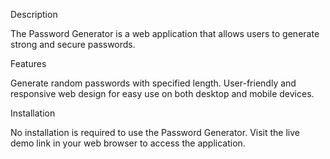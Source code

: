 Description

The Password Generator is a web application that allows users to generate strong and secure passwords. 

Features

Generate random passwords with specified length.
User-friendly and responsive web design for easy use on both desktop and mobile devices.

Installation

No installation is required to use the Password Generator. Visit the live demo link in your web browser to access the application.
